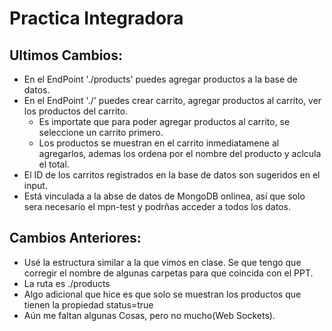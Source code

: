 
# Practica Integradora
Ultimos Cambios:
--
* En el EndPoint './products' puedes agregar productos a la base de datos.
* En el EndPoint './' puedes crear carrito, agregar productos al carrito, ver los productos del carrito.
    * Es importate que para poder agregar productos al carrito, se seleccione un carrito primero.
    * Los productos se muestran en el carrito inmediatamene al agregarlos, ademas los ordena por el nombre del producto y aclcula el total.
* El ID de los carritos registrados en la base de datos son sugeridos en el input.
* Está vinculada a la abse de datos de MongoDB onlinea, así que solo sera necesario el mpn-test y podrñas acceder a todos los datos.

Cambios Anteriores:
---

* Usé la estructura similar a la que vimos en clase. Se que tengo que corregir el nombre de algunas carpetas para que coincida con el PPT.
* La ruta es ./products
* Algo adicional que hice es que solo se muestran los productos que tienen la propiedad status=true
* Aún me faltan algunas Cosas, pero no mucho(Web Sockets).
